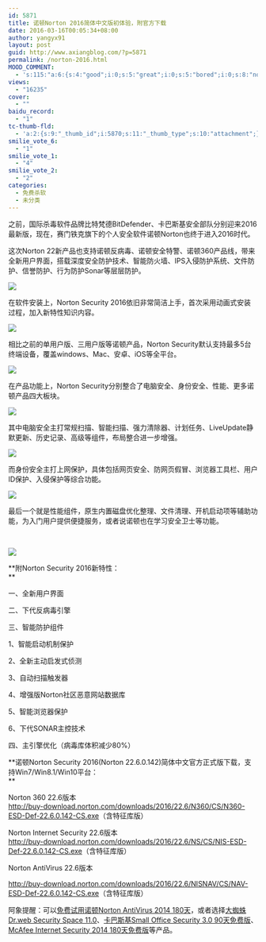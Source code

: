```yaml
---
id: 5871
title: 诺顿Norton 2016简体中文版初体验，附官方下载
date: 2016-03-16T00:05:34+08:00
author: yangyx91
layout: post
guid: http://www.axiangblog.com/?p=5871
permalink: /norton-2016.html
MOOD_COMMENT:
  - 's:115:"a:6:{s:4:"good";i:0;s:5:"great";i:0;s:5:"bored";i:0;s:8:"nonsense";i:0;s:13:"notunderstand";i:0;s:7:"passing";i:0;}";'
views:
  - "16235"
cover:
  - ""
baidu_record:
  - "1"
tc-thumb-fld:
  - 'a:2:{s:9:"_thumb_id";i:5870;s:11:"_thumb_type";s:10:"attachment";}'
smilie_vote_6:
  - "1"
smilie_vote_1:
  - "4"
smilie_vote_2:
  - "2"
categories:
  - 免费杀软
  - 未分类
---
```

之前，国际杀毒软件品牌比特梵德BitDefender、卡巴斯基安全部队分别迎来2016最新版，现在，赛门铁克旗下的个人安全软件诺顿Norton也终于进入2016时代。

这次Norton 22新产品也支持诺顿反病毒、诺顿安全特警、诺顿360产品线，带来全新用户界面，搭载深度安全防护技术、智能防火墙、IPS入侵防护系统、文件防护、信誉防护、行为防护Sonar等层层防护。

![](http://www.axiangblog.com/wp-content/uploads/2014/09/092314_1606_NortonSecur1.jpg) 

在软件安装上，Norton Security 2016依旧非常简洁上手，首次采用动画式安装过程，加入新特性知识内容。

![](http://www.axiangblog.com/wp-content/uploads/2014/09/092314_1606_NortonSecur2.jpg) 

相比之前的单用户版、三用户版等诺顿产品，Norton Security默认支持最多5台终端设备，覆盖windows、Mac、安卓、iOS等全平台。

![](http://www.axiangblog.com/wp-content/uploads/2014/09/092314_1606_NortonSecur3.jpg) 

在产品功能上，Norton Security分别整合了电脑安全、身份安全、性能、更多诺顿产品四大板块。

![](http://www.axiangblog.com/wp-content/uploads/2014/09/092314_1606_NortonSecur4.jpg) 

其中电脑安全主打常规扫描、智能扫描、强力清除器、计划任务、LiveUpdate静默更新、历史记录、高级等组件，布局整合进一步增强。

![](http://www.axiangblog.com/wp-content/uploads/2014/09/092314_1606_NortonSecur5.jpg) 

而身份安全主打上网保护，具体包括网页安全、防网页假冒、浏览器工具栏、用户ID保护、入侵保护等综合功能。

![](http://www.axiangblog.com/wp-content/uploads/2014/09/092314_1606_NortonSecur6.jpg) 

最后一个就是性能组件，原生内置磁盘优化整理、文件清理、开机启动项等辅助功能，为入门用户提供便捷服务，或者说诺顿也在学习安全卫士等功能。

&nbsp;

![](http://www.axiangblog.com/wp-content/uploads/2014/09/092314_1606_NortonSecur7.jpg) 

**附Norton Security 2016新特性：  
** 

一、全新用户界面

二、下代反病毒引擎

三、智能防护组件

1、智能启动机制保护

2、全新主动启发式侦测

3、自动扫描触发器

4、增强版Norton社区恶意网站数据库

5、智能浏览器保护

6、下代SONAR主控技术

四、主引擎优化（病毒库体积减少80%）

**诺顿Norton Security 2016(Norton 22.6.0.142)简体中文官方正式版下载，支持Win7/Win8.1/Win10平台：  
** 

Norton 360 22.6版本  
<a href="http://buy-download.norton.com/downloads/2016/22.6/N360/CS/N360-ESD-Def-22.6.0.142-CS.exe" target="_blank" rel="nofollow" >http://buy-download.norton.com/downloads/2016/22.6/N360/CS/N360-ESD-Def-22.6.0.142-CS.exe</a>（含特征库版）

Norton Internet Security 22.6版本  
<a href="http://buy-download.norton.com/downloads/2016/22.6/NS/CS/NIS-ESD-Def-22.6.0.142-CS.exe" target="_blank" rel="nofollow" >http://buy-download.norton.com/downloads/2016/22.6/NS/CS/NIS-ESD-Def-22.6.0.142-CS.exe</a>（含特征库版）

Norton AntiVirus 22.6版本

<a href="http://buy-download.norton.com/downloads/2016/22.6/NISNAV/CS/NAV-ESD-Def-22.6.0.142-CS.exe" target="_blank" rel="nofollow" >http://buy-download.norton.com/downloads/2016/22.6/NISNAV/CS/NAV-ESD-Def-22.6.0.142-CS.exe</a>（含特征库版）

阿象提醒：可以<a href="http://www.axiangblog.com/norton-antivirus-2014-180day.html" target="_blank" rel="nofollow" >免费试用诺顿Norton AntiVirus 2014 180天</a>，或者选择<a href="http://www.axiangblog.com/dr-web-security-space-11-0.html" target="_blank" rel="nofollow" >大蜘蛛Dr.web Security Space 11.0</a>、<a href="http://www.axiangblog.com/kaspersky-small-office-security-3-0.html" target="_blank" rel="nofollow" >卡巴斯基Small Office Security 3.0 90天免费版</a>、<a href="http://www.axiangblog.com/mcafee-internet-security-2014-180day.html" target="_blank" rel="nofollow" >McAfee Internet Security 2014 180天免费版</a>等产品。